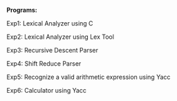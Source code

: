 **Programs:**

Exp1: Lexical Analyzer using C

Exp2: Lexical Analyzer using Lex Tool

Exp3: Recursive Descent Parser

Exp4: Shift Reduce Parser 

Exp5: Recognize a valid arithmetic expression using Yacc

Exp6: Calculator using Yacc

